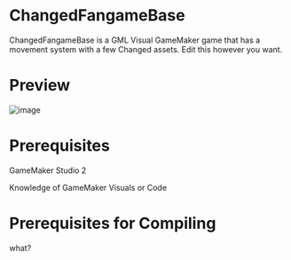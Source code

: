 # ChangedFangameBase
ChangedFangameBase is a GML Visual GameMaker game that has a movement system with a few Changed assets. Edit this however you want.
# Preview
![image](https://user-images.githubusercontent.com/70554251/171221801-8e7d2feb-37c1-4e5f-801e-73f3d742d770.png)
# Prerequisites
GameMaker Studio 2

Knowledge of GameMaker Visuals or Code
# Prerequisites for Compiling
what?

